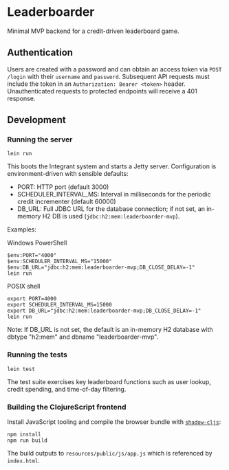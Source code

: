 # Leaderboarder

Minimal MVP backend for a credit-driven leaderboard game.

## Authentication

Users are created with a password and can obtain an access token via
`POST /login` with their `username` and `password`. Subsequent API requests
must include the token in an `Authorization: Bearer <token>` header.
Unauthenticated requests to protected endpoints will receive a 401 response.

## Development

### Running the server

```
lein run
```

This boots the Integrant system and starts a Jetty server. Configuration is environment-driven with sensible defaults:

- PORT: HTTP port (default 3000)
- SCHEDULER_INTERVAL_MS: Interval in milliseconds for the periodic credit incrementer (default 60000)
- DB_URL: Full JDBC URL for the database connection; if not set, an in-memory H2 DB is used (`jdbc:h2:mem:leaderboarder-mvp`).

Examples:

Windows PowerShell
```
$env:PORT="4000"
$env:SCHEDULER_INTERVAL_MS="15000"
$env:DB_URL="jdbc:h2:mem:leaderboarder-mvp;DB_CLOSE_DELAY=-1"
lein run
```

POSIX shell
```
export PORT=4000
export SCHEDULER_INTERVAL_MS=15000
export DB_URL="jdbc:h2:mem:leaderboarder-mvp;DB_CLOSE_DELAY=-1"
lein run
```

Note: If DB_URL is not set, the default is an in-memory H2 database with dbtype "h2:mem" and dbname "leaderboarder-mvp".

### Running the tests

```
lein test
```

The test suite exercises key leaderboard functions such as user lookup,
credit spending, and time-of-day filtering.

### Building the ClojureScript frontend

Install JavaScript tooling and compile the browser bundle with
[`shadow-cljs`](https://shadow-cljs.github.io/docs/UsersGuide.html):

```
npm install
npm run build
```

The build outputs to `resources/public/js/app.js` which is referenced by
`index.html`.
